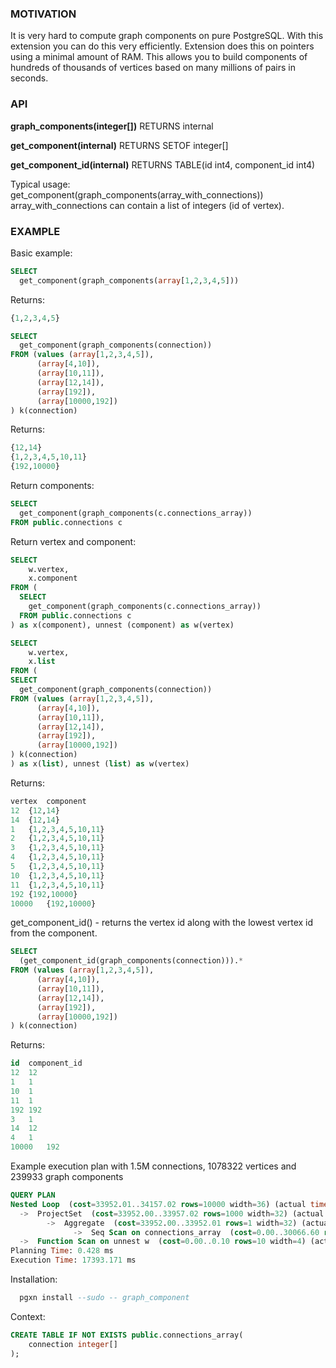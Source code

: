 ### MOTIVATION
It is very hard to compute graph components on pure PostgreSQL.
With this extension you can do this very efficiently. Extension does this on pointers using a minimal amount of RAM. This allows you to build components of hundreds of thousands of vertices based on many millions of pairs in seconds.

### API
**graph_components(integer[])** RETURNS internal

**get_component(internal)** RETURNS SETOF integer[]

**get_component_id(internal)** RETURNS TABLE(id int4, component_id int4)

Typical usage: 
get_component(graph_components(array_with_connections))
array_with_connections can contain a list of integers (id of vertex).

### EXAMPLE
Basic example:

```sql
SELECT
  get_component(graph_components(array[1,2,3,4,5]))
```
Returns:
```sql
{1,2,3,4,5}
```

```sql
SELECT
  get_component(graph_components(connection))
FROM (values (array[1,2,3,4,5]),
      (array[4,10]),
      (array[10,11]),
      (array[12,14]),
      (array[192]),
      (array[10000,192])
) k(connection)
```

Returns:
```sql
{12,14}
{1,2,3,4,5,10,11}
{192,10000}
```



Return components:

```sql
SELECT
  get_component(graph_components(c.connections_array))
FROM public.connections c
```

Return vertex and component:

```sql
SELECT
    w.vertex,
    x.component
FROM (
  SELECT
    get_component(graph_components(c.connections_array))
  FROM public.connections c
) as x(component), unnest (component) as w(vertex)
```

```sql
SELECT
    w.vertex,
    x.list
FROM (
SELECT
  get_component(graph_components(connection))
FROM (values (array[1,2,3,4,5]),
      (array[4,10]),
      (array[10,11]),
      (array[12,14]),
      (array[192]),
      (array[10000,192])
) k(connection)
) as x(list), unnest (list) as w(vertex)
```
Returns:
```sql
vertex	component
12	{12,14}
14	{12,14}
1	{1,2,3,4,5,10,11}
2	{1,2,3,4,5,10,11}
3	{1,2,3,4,5,10,11}
4	{1,2,3,4,5,10,11}
5	{1,2,3,4,5,10,11}
10	{1,2,3,4,5,10,11}
11	{1,2,3,4,5,10,11}
192	{192,10000}
10000	{192,10000}
```

get_component_id() - returns the vertex id along with the lowest vertex id from the component.

```sql
SELECT
  (get_component_id(graph_components(connection))).*
FROM (values (array[1,2,3,4,5]),
      (array[4,10]),
      (array[10,11]),
      (array[12,14]),
      (array[192]),
      (array[10000,192])
) k(connection)
```

Returns:
```sql
id	component_id
12	12
1	1
10	1
11	1
192	192
3	1
14	12
4	1
10000	192
```


Example execution plan with 1.5M connections, 1078322 vertices and 239933 graph components
```sql
QUERY PLAN
Nested Loop  (cost=33952.01..34157.02 rows=10000 width=36) (actual time=16875.675..17365.712 rows=1078322 loops=1)
  ->  ProjectSet  (cost=33952.00..33957.02 rows=1000 width=32) (actual time=16875.636..17050.650 rows=239933 loops=1)
        ->  Aggregate  (cost=33952.00..33952.01 rows=1 width=32) (actual time=16875.607..16875.608 rows=1 loops=1)
              ->  Seq Scan on connections_array  (cost=0.00..30066.60 rows=1554160 width=29) (actual time=0.003..113.243 rows=1554160 loops=1)
  ->  Function Scan on unnest w  (cost=0.00..0.10 rows=10 width=4) (actual time=0.001..0.001 rows=4 loops=239933)
Planning Time: 0.428 ms
Execution Time: 17393.171 ms
```


Installation:
```sql
  pgxn install --sudo -- graph_component
```

Context:
```sql
CREATE TABLE IF NOT EXISTS public.connections_array(
    connection integer[]
);
```

